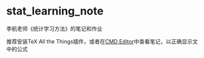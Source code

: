 # stat_learning_note
李航老师《统计学习方法》的笔记和作业

推荐安装TeX All the Things插件，或者在[CMD Editor](http://www.zybuluo.com)中查看笔记，以正确显示文中的公式